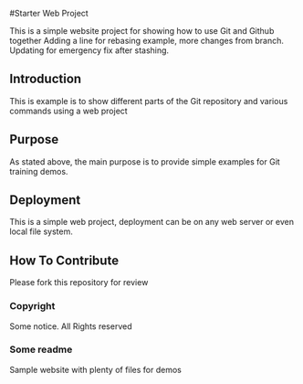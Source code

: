 #Starter Web Project

This is a simple website project for showing how to use Git and Github together Adding a line for rebasing example, more changes from branch. Updating for emergency fix after stashing.

## Introduction

This is example is to show different parts of the Git repository and various commands using a web project

## Purpose

As stated above, the main purpose is to provide simple examples for Git training demos.

## Deployment

This is a simple web project, deployment can be on any web server or even local file system.

## How To Contribute

Please fork this repository for review

### Copyright

Some notice. All Rights reserved

### Some readme

Sample website with plenty of files for demos